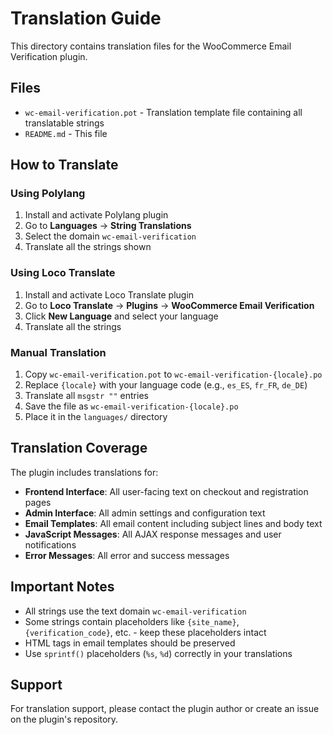 # Translation Guide

This directory contains translation files for the WooCommerce Email Verification plugin.

## Files

- `wc-email-verification.pot` - Translation template file containing all translatable strings
- `README.md` - This file

## How to Translate

### Using Polylang

1. Install and activate Polylang plugin
2. Go to **Languages** → **String Translations**
3. Select the domain `wc-email-verification`
4. Translate all the strings shown

### Using Loco Translate

1. Install and activate Loco Translate plugin
2. Go to **Loco Translate** → **Plugins** → **WooCommerce Email Verification**
3. Click **New Language** and select your language
4. Translate all the strings

### Manual Translation

1. Copy `wc-email-verification.pot` to `wc-email-verification-{locale}.po`
2. Replace `{locale}` with your language code (e.g., `es_ES`, `fr_FR`, `de_DE`)
3. Translate all `msgstr ""` entries
4. Save the file as `wc-email-verification-{locale}.po`
5. Place it in the `languages/` directory

## Translation Coverage

The plugin includes translations for:

- **Frontend Interface**: All user-facing text on checkout and registration pages
- **Admin Interface**: All admin settings and configuration text
- **Email Templates**: All email content including subject lines and body text
- **JavaScript Messages**: All AJAX response messages and user notifications
- **Error Messages**: All error and success messages

## Important Notes

- All strings use the text domain `wc-email-verification`
- Some strings contain placeholders like `{site_name}`, `{verification_code}`, etc. - keep these placeholders intact
- HTML tags in email templates should be preserved
- Use `sprintf()` placeholders (`%s`, `%d`) correctly in your translations

## Support

For translation support, please contact the plugin author or create an issue on the plugin's repository.
